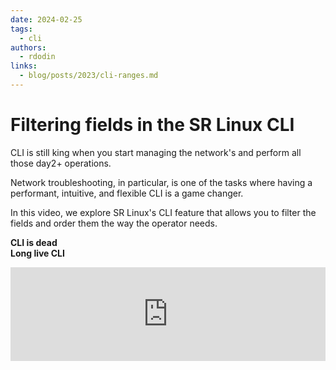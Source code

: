 ```yaml
---
date: 2024-02-25
tags:
  - cli
authors:
  - rdodin
links:
  - blog/posts/2023/cli-ranges.md
---
```


# Filtering fields in the SR Linux CLI

CLI is still king when you start managing the network's and perform all those day2+ operations.

Network troubleshooting, in particular, is one of the tasks where having a performant, intuitive, and flexible CLI is a game changer.

In this video, we explore SR Linux's CLI feature that allows you to filter the fields and order them the way the operator needs.

**CLI is dead**  
**Long live CLI**

<div class="iframe-container">
  <iframe width="100%" src="https://www.youtube.com/embed/6F7NnxoSBt0" frameborder="0" allow="accelerometer; autoplay; clipboard-write; encrypted-media; gyroscope; picture-in-picture" allowfullscreen></iframe>
</div>
